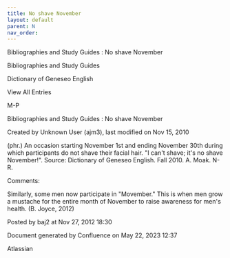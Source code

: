 ```yaml
---
title: No shave November
layout: default
parent: N
nav_order:
---
```


Bibliographies and Study Guides : No shave November

Bibliographies and Study Guides

Dictionary of Geneseo English

View All Entries

M-P

Bibliographies and Study Guides : No shave November

Created by  Unknown User (ajm3), last modified on Nov 15, 2010

(phr.) An occasion starting November 1st and ending November 30th during which participants do not shave their facial hair. &quot;I can't shave; it's no shave November!&quot;. Source: Dictionary of Geneseo English. Fall 2010. A. Moak. N-R.

Comments:

Similarly, some men now participate in &quot;Movember.&quot; This is when men grow a mustache for the entire month of November to raise awareness for men's health. (B. Joyce, 2012)

Posted by baj2 at Nov 27, 2012 18:30

Document generated by Confluence on May 22, 2023 12:37

Atlassian
